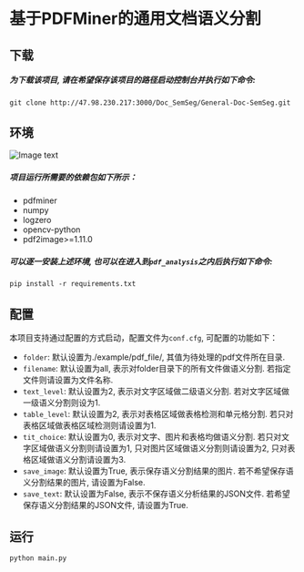 # 基于PDFMiner的通用文档语义分割

## 下载
#####   为下载该项目, 请在希望保存该项目的路径启动控制台并执行如下命令:
```
git clone http://47.98.230.217:3000/Doc_SemSeg/General-Doc-SemSeg.git
```

## 环境
![Image text](https://img.shields.io/badge/Python-3.6-green?style=flat)
#####   项目运行所需要的依赖包如下所示：
 - pdfminer
 - numpy
 - logzero
 - opencv-python
 - pdf2image>=1.11.0
 
#####   可以逐一安装上述环境, 也可以在进入到`pdf_analysis`之内后执行如下命令: 
```
pip install -r requirements.txt
```

## 配置
本项目支持通过配置的方式启动，配置文件为`conf.cfg`, 可配置的功能如下：
 - `folder`: 默认设置为./example/pdf_file/, 其值为待处理的pdf文件所在目录.
 - `filename`: 默认设置为all, 表示对folder目录下的所有文件做语义分割. 若指定文件则请设置为文件名称.
 - `text_level`: 默认设置为2, 表示对文字区域做二级语义分割. 若对文字区域做一级语义分割则设为1.
 - `table_level`: 默认设置为2, 表示对表格区域做表格检测和单元格分割. 若只对表格区域做表格区域检测则请设置为1.
 - `tit_choice`: 默认设置为0, 表示对文字、图片和表格均做语义分割. 若只对文字区域做语义分割则请设置为1, 只对图片区域做语义分割则请设置为2, 只对表格区域做语义分割请设置为3. 
 - `save_image`: 默认设置为True, 表示保存语义分割结果的图片. 若不希望保存语义分割结果的图片, 请设置为False.
 - `save_text`: 默认设置为False, 表示不保存语义分析结果的JSON文件. 若希望保存语义分割结果的JSON文件, 请设置为True.

## 运行
```python
python main.py
```
